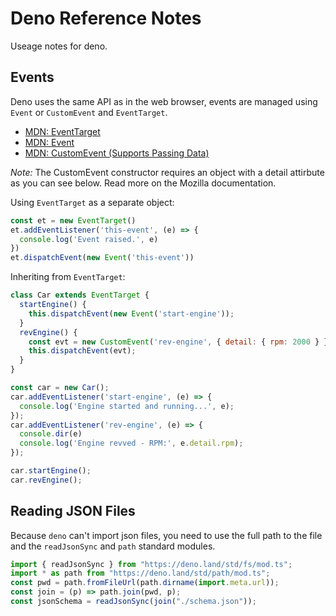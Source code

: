 # Deno Reference Notes

Useage notes for deno.

## Events

Deno uses the same API as in the web browser, events are managed using `Event` or `CustomEvent` and `EventTarget`.

* [MDN: EventTarget](https://developer.mozilla.org/en-US/docs/Web/API/EventTarget)
* [MDN: Event](https://developer.mozilla.org/en-US/docs/Web/API/Event)
* [MDN: CustomEvent (Supports Passing Data)](https://developer.mozilla.org/en-US/docs/Web/API/CustomEvent/CustomEvent)

_Note:_ The CustomEvent constructor requires an object with a detail attirbute as you can see below. Read more on the Mozilla documentation. 

Using `EventTarget` as a separate object:

```js
const et = new EventTarget()
et.addEventListener('this-event', (e) => {
  console.log('Event raised.', e)
})
et.dispatchEvent(new Event('this-event'))

```

Inheriting from `EventTarget`:

```js
class Car extends EventTarget {
  startEngine() {
    this.dispatchEvent(new Event('start-engine'));
  }
  revEngine() {
    const evt = new CustomEvent('rev-engine', { detail: { rpm: 2000 } });
    this.dispatchEvent(evt);
  }
}

const car = new Car();
car.addEventListener('start-engine', (e) => {
  console.log('Engine started and running...', e);
});
car.addEventListener('rev-engine', (e) => {
  console.dir(e)
  console.log('Engine revved - RPM:', e.detail.rpm);
});

car.startEngine();
car.revEngine();
```
## Reading JSON Files

Because `deno` can't import json files, you need to use the full path to the file and the `readJsonSync` and `path` standard modules.

```js
import { readJsonSync } from "https://deno.land/std/fs/mod.ts";
import * as path from "https://deno.land/std/path/mod.ts";
const pwd = path.fromFileUrl(path.dirname(import.meta.url));
const join = (p) => path.join(pwd, p);
const jsonSchema = readJsonSync(join("./schema.json"));
```
